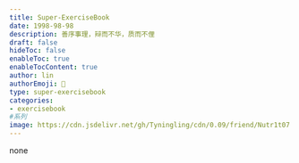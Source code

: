 ```yaml
---
title: Super-ExerciseBook
date: 1998-98-98
description: 善序事理，辩而不华，质而不俚
draft: false
hideToc: false
enableToc: true
enableTocContent: true
author: lin
authorEmoji: 🤣
type: super-exercisebook
categories:
- exercisebook
#系列
image: https://cdn.jsdelivr.net/gh/Tyningling/cdn/0.09/friend/Nutr1t07.webp
---
```

none

